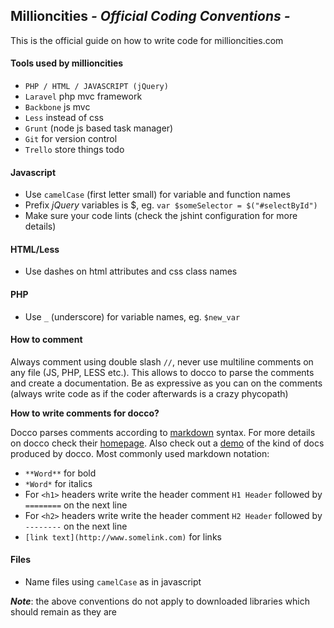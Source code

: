 ## Millioncities *- Official Coding Conventions -*

This is the official guide on how to write code for millioncities.com

#### Tools used by millioncities
* `PHP / HTML / JAVASCRIPT (jQuery)`
* `Laravel` php mvc framework
* `Backbone` js mvc
* `Less` instead of css
* `Grunt` (node js based task manager)
* `Git` for version control
* `Trello` store things todo

#### Javascript
* Use `camelCase` (first letter small) for variable and function names
* Prefix *jQuery* variables is $, eg. `var $someSelector = $("#selectById")`
* Make sure your code lints (check the jshint configuration for more details)

#### HTML/Less
* Use dashes on html attributes and css class names 

#### PHP
* Use `_` (underscore) for variable names, eg. `$new_var`

#### How to comment
Always comment using double slash `//`, never use multiline comments on any file (JS, PHP, LESS etc.).
This allows to docco to parse the comments and create a documentation.
Be as expressive as you can on the comments (always write code as if the coder afterwards is a crazy phycopath)

**How to write comments for docco?**

Docco parses comments according to [markdown](http://daringfireball.net/projects/markdown/syntax) syntax.
For more details on docco check their [homepage](http://jashkenas.github.io/docco/).
Also check out a [demo](http://underscorejs.org/docs/underscore.html) of the kind of docs produced by docco.
Most commonly used markdown notation:
* `**Word**` for bold
* `*Word*` for italics
* For `<h1>` headers write write the header comment `H1 Header` followed by `========` on the next line
* For `<h2>` headers write write the header comment `H2 Header` followed by `--------` on the next line
* `[link text](http://www.somelink.com)` for links

#### Files
* Name files using `camelCase` as in javascript


*__Note__*: the above conventions do not apply to downloaded libraries which should remain as they are

